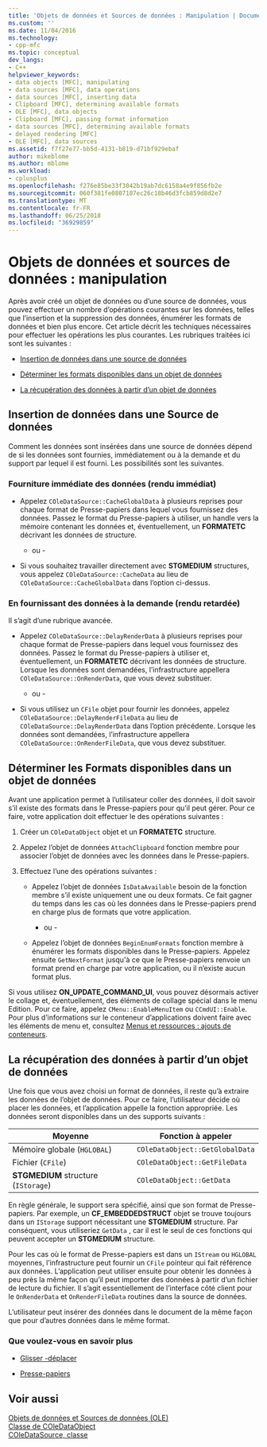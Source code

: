 ```yaml
---
title: 'Objets de données et Sources de données : Manipulation | Documents Microsoft'
ms.custom: ''
ms.date: 11/04/2016
ms.technology:
- cpp-mfc
ms.topic: conceptual
dev_langs:
- C++
helpviewer_keywords:
- data objects [MFC], manipulating
- data sources [MFC], data operations
- data sources [MFC], inserting data
- Clipboard [MFC], determining available formats
- OLE [MFC], data objects
- Clipboard [MFC], passing format information
- data sources [MFC], determining available formats
- delayed rendering [MFC]
- OLE [MFC], data sources
ms.assetid: f7f27e77-bb5d-4131-b819-d71bf929ebaf
author: mikeblome
ms.author: mblome
ms.workload:
- cplusplus
ms.openlocfilehash: f276e85be33f3042b19ab7dc6158a4e9f856fb2e
ms.sourcegitcommit: 060f381fe0807107ec26c18b46d3fcb859d8d2e7
ms.translationtype: MT
ms.contentlocale: fr-FR
ms.lasthandoff: 06/25/2018
ms.locfileid: "36929859"
---
```

# <a name="data-objects-and-data-sources-manipulation"></a>Objets de données et sources de données : manipulation
Après avoir créé un objet de données ou d’une source de données, vous pouvez effectuer un nombre d’opérations courantes sur les données, telles que l’insertion et la suppression des données, énumérer les formats de données et bien plus encore. Cet article décrit les techniques nécessaires pour effectuer les opérations les plus courantes. Les rubriques traitées ici sont les suivantes :  
  
-   [Insertion de données dans une source de données](#_core_inserting_data_into_a_data_source)  
  
-   [Déterminer les formats disponibles dans un objet de données](#_core_determining_the_formats_available_in_a_data_object)  
  
-   [La récupération des données à partir d’un objet de données](#_core_retrieving_data_from_a_data_object)  
  
##  <a name="_core_inserting_data_into_a_data_source"></a> Insertion de données dans une Source de données  
 Comment les données sont insérées dans une source de données dépend de si les données sont fournies, immédiatement ou à la demande et du support par lequel il est fourni. Les possibilités sont les suivantes.  
  
### <a name="supplying-data-immediately-immediate-rendering"></a>Fourniture immédiate des données (rendu immédiat)  
  
-   Appelez `COleDataSource::CacheGlobalData` à plusieurs reprises pour chaque format de Presse-papiers dans lequel vous fournissez des données. Passez le format du Presse-papiers à utiliser, un handle vers la mémoire contenant les données et, éventuellement, un **FORMATETC** décrivant les données de structure.  
  
     - ou -  
  
-   Si vous souhaitez travailler directement avec **STGMEDIUM** structures, vous appelez `COleDataSource::CacheData` au lieu de `COleDataSource::CacheGlobalData` dans l’option ci-dessus.  
  
### <a name="supplying-data-on-demand-delayed-rendering"></a>En fournissant des données à la demande (rendu retardée)  
 Il s’agit d’une rubrique avancée.  
  
-   Appelez `COleDataSource::DelayRenderData` à plusieurs reprises pour chaque format de Presse-papiers dans lequel vous fournissez des données. Passez le format du Presse-papiers à utiliser et, éventuellement, un **FORMATETC** décrivant les données de structure. Lorsque les données sont demandées, l’infrastructure appellera `COleDataSource::OnRenderData`, que vous devez substituer.  
  
     - ou -  
  
-   Si vous utilisez un `CFile` objet pour fournir les données, appelez `COleDataSource::DelayRenderFileData` au lieu de `COleDataSource::DelayRenderData` dans l’option précédente. Lorsque les données sont demandées, l’infrastructure appellera `COleDataSource::OnRenderFileData`, que vous devez substituer.  
  
##  <a name="_core_determining_the_formats_available_in_a_data_object"></a> Déterminer les Formats disponibles dans un objet de données  
 Avant une application permet à l’utilisateur coller des données, il doit savoir s’il existe des formats dans le Presse-papiers pour qu’il peut gérer. Pour ce faire, votre application doit effectuer le des opérations suivantes :  
  
1.  Créer un `COleDataObject` objet et un **FORMATETC** structure.  
  
2.  Appelez l’objet de données `AttachClipboard` fonction membre pour associer l’objet de données avec les données dans le Presse-papiers.  
  
3.  Effectuez l’une des opérations suivantes :  
  
    -   Appelez l’objet de données `IsDataAvailable` besoin de la fonction membre s’il existe uniquement une ou deux formats. Ce fait gagner du temps dans les cas où les données dans le Presse-papiers prend en charge plus de formats que votre application.  
  
         - ou -  
  
    -   Appelez l’objet de données `BeginEnumFormats` fonction membre à énumérer les formats disponibles dans le Presse-papiers. Appelez ensuite `GetNextFormat` jusqu'à ce que le Presse-papiers renvoie un format prend en charge par votre application, ou il n’existe aucun format plus.  
  
 Si vous utilisez **ON_UPDATE_COMMAND_UI**, vous pouvez désormais activer le collage et, éventuellement, des éléments de collage spécial dans le menu Edition. Pour ce faire, appelez `CMenu::EnableMenuItem` ou `CCmdUI::Enable`. Pour plus d’informations sur le conteneur d’applications doivent faire avec les éléments de menu et, consultez [Menus et ressources : ajouts de conteneurs](../mfc/menus-and-resources-container-additions.md).  
  
##  <a name="_core_retrieving_data_from_a_data_object"></a> La récupération des données à partir d’un objet de données  
 Une fois que vous avez choisi un format de données, il reste qu’à extraire les données de l’objet de données. Pour ce faire, l’utilisateur décide où placer les données, et l’application appelle la fonction appropriée. Les données seront disponibles dans un des supports suivants :  
  
|Moyenne|Fonction à appeler|  
|------------|----------------------|  
|Mémoire globale (`HGLOBAL`)|`COleDataObject::GetGlobalData`|  
|Fichier (`CFile`)|`COleDataObject::GetFileData`|  
|**STGMEDIUM** structure (`IStorage`)|`COleDataObject::GetData`|  
  
 En règle générale, le support sera spécifié, ainsi que son format de Presse-papiers. Par exemple, un **CF_EMBEDDEDSTRUCT** objet se trouve toujours dans un `IStorage` support nécessitant une **STGMEDIUM** structure. Par conséquent, vous utiliseriez `GetData` , car il est le seul de ces fonctions qui peuvent accepter un **STGMEDIUM** structure.  
  
 Pour les cas où le format de Presse-papiers est dans un `IStream` ou `HGLOBAL` moyennes, l’infrastructure peut fournir un `CFile` pointeur qui fait référence aux données. L’application peut utiliser ensuite pour obtenir les données à peu près la même façon qu’il peut importer des données à partir d’un fichier de lecture du fichier. Il s’agit essentiellement de l’interface côté client pour le `OnRenderData` et `OnRenderFileData` routines dans la source de données.  
  
 L’utilisateur peut insérer des données dans le document de la même façon que pour d’autres données dans le même format.  
  
### <a name="what-do-you-want-to-know-more-about"></a>Que voulez-vous en savoir plus  
  
-   [Glisser -déplacer](../mfc/drag-and-drop-ole.md)  
  
-   [Presse-papiers](../mfc/clipboard.md)  
  
## <a name="see-also"></a>Voir aussi  
 [Objets de données et Sources de données (OLE)](../mfc/data-objects-and-data-sources-ole.md)   
 [Classe de COleDataObject](../mfc/reference/coledataobject-class.md)   
 [COleDataSource, classe](../mfc/reference/coledatasource-class.md)
